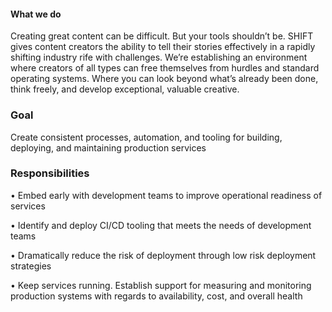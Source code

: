 #### What we do

Creating great content can be difficult. But your tools shouldn’t be. SHIFT gives content creators the ability to tell their stories effectively in a rapidly shifting industry rife with challenges. We’re establishing an environment where creators of all types can free themselves from hurdles and standard operating systems. Where you can look beyond what’s already been done, think freely, and develop exceptional, valuable creative.

### Goal

Create consistent processes, automation, and tooling for building, deploying, and maintaining production services

### Responsibilities

• Embed early with development teams to improve operational readiness of services

• Identify and deploy CI/CD tooling that meets the needs of development teams

• Dramatically reduce the risk of deployment through low risk deployment strategies

• Keep services running. Establish support for measuring and monitoring production systems with regards to availability, cost, and overall health
